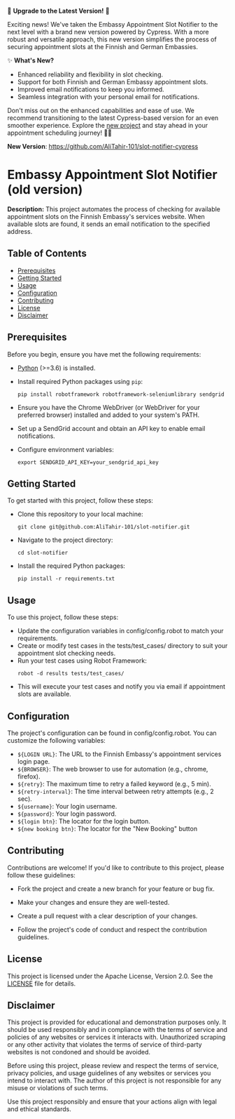 🚀 **Upgrade to the Latest Version!** 🌟

Exciting news! We've taken the Embassy Appointment Slot Notifier to the next level with a brand new version powered by Cypress. With a more robust and versatile approach, this new version simplifies the process of securing appointment slots at the Finnish and German Embassies.

✨ **What's New?**

- Enhanced reliability and flexibility in slot checking.
- Support for both Finnish and German Embassy appointment slots.
- Improved email notifications to keep you informed.
- Seamless integration with your personal email for notifications.

Don't miss out on the enhanced capabilities and ease of use. We recommend transitioning to the latest Cypress-based version for an even smoother experience. Explore the [new project](https://github.com/AliTahir-101/slot-notifier-cypress) and stay ahead in your appointment scheduling journey! 🤖✨

**New Version**: https://github.com/AliTahir-101/slot-notifier-cypress

# Embassy Appointment Slot Notifier (old version)

**Description:** This project automates the process of checking for available appointment slots on the Finnish Embassy's services website. When available slots are found, it sends an email notification to the specified address.

## Table of Contents

- [Prerequisites](#prerequisites)
- [Getting Started](#getting-started)
- [Usage](#usage)
- [Configuration](#configuration)
- [Contributing](#contributing)
- [License](#license)
- [Disclaimer](#Disclaimer)

## Prerequisites

Before you begin, ensure you have met the following requirements:

- [Python](https://www.python.org/) (>=3.6) is installed.
- Install required Python packages using `pip`:

  ```shell
  pip install robotframework robotframework-seleniumlibrary sendgrid
  ```

- Ensure you have the Chrome WebDriver (or WebDriver for your preferred browser) installed and added to your system's PATH.
- Set up a SendGrid account and obtain an API key to enable email notifications.
- Configure environment variables:
  ```shell
  export SENDGRID_API_KEY=your_sendgrid_api_key
  ```

## Getting Started

To get started with this project, follow these steps:

- Clone this repository to your local machine:
  ```shell
  git clone git@github.com:AliTahir-101/slot-notifier.git
  ```
- Navigate to the project directory:
  ```shell
  cd slot-notifier
  ```
- Install the required Python packages:
  ```shell
  pip install -r requirements.txt
  ```

## Usage

To use this project, follow these steps:

- Update the configuration variables in config/config.robot to match your requirements.
- Create or modify test cases in the tests/test_cases/ directory to suit your appointment slot checking needs.
- Run your test cases using Robot Framework:
  ```shell
  robot -d results tests/test_cases/
  ```
- This will execute your test cases and notify you via email if appointment slots are available.

## Configuration

The project's configuration can be found in config/config.robot. You can customize the following variables:

- `${LOGIN URL}`: The URL to the Finnish Embassy's appointment services login page.
- `${BROWSER}`: The web browser to use for automation (e.g., chrome, firefox).
- `${retry}`: The maximum time to retry a failed keyword (e.g., 5 min).
- `${retry-interval}`: The time interval between retry attempts (e.g., 2 sec).
- `${username}`: Your login username.
- `${password}`: Your login password.
- `${login btn}`: The locator for the login button.
- `${new booking btn}`: The locator for the "New Booking" button

## Contributing

Contributions are welcome! If you'd like to contribute to this project, please follow these guidelines:

- Fork the project and create a new branch for your feature or bug fix.

- Make your changes and ensure they are well-tested.

- Create a pull request with a clear description of your changes.

- Follow the project's code of conduct and respect the contribution guidelines.

## License

This project is licensed under the Apache License, Version 2.0. See the [LICENSE](https://github.com/AliTahir-101/slot-notifier/blob/main/LICENSE) file for details.

## Disclaimer

This project is provided for educational and demonstration purposes only. It should be used responsibly and in compliance with the terms of service and policies of any websites or services it interacts with. Unauthorized scraping or any other activity that violates the terms of service of third-party websites is not condoned and should be avoided.

Before using this project, please review and respect the terms of service, privacy policies, and usage guidelines of any websites or services you intend to interact with. The author of this project is not responsible for any misuse or violations of such terms.

Use this project responsibly and ensure that your actions align with legal and ethical standards.
